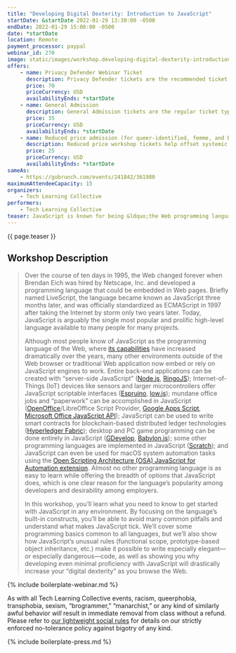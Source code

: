 ```yaml
---
title: "Developing Digital Dexterity: Introduction to JavaScript"
startDate: &startDate 2022-01-29 13:30:00 -0500
endDate: 2022-01-29 15:00:00 -0500
date: *startDate
location: Remote
payment_processor: paypal
webinar_id: 270
image: static/images/workshop.developing-digital-dexterity-introduction-to-javascript.rectangle.jpg
offers:
    - name: Privacy Defender Webinar Ticket
      description: Privacy Defender tickets are the recommended ticket type for those who can afford to help fund the digital security and online privacy advocacy communities with their financial resources, are attending the workshop with the support of their employers or other backers, or have other resources available to them. Purchasing tickets at this level makes it possible for us to offer reduced price tickets to those in need.
      price: 70
      priceCurrency: USD
      availabilityEnds: *startDate
    - name: General Admission
      description: General Admission tickets are the regular ticket type intended for members of the general public.
      price: 35
      priceCurrency: USD
      availabilityEnds: *startDate
    - name: Reduced price admission (for queer-identified, femme, and BIPOC people)
      description: Reduced price workshop tickets help offset systemic biases prevalent in society and in the technology sector especially.
      price: 25
      priceCurrency: USD
      availabilityEnds: *startDate
sameAs:
    - https://gobrunch.com/events/241842/361980
maximumAttendeeCapacity: 15
organizers:
    - Tech Learning Collective
performers:
    - Tech Learning Collective
teaser: JavaScript is known for being &ldquo;the Web programming language,&rdquo; and while its capabilities in a Web browser have grown considerably, today JavaScript can also be used to automate mundane office jobs (e.g., Google Apps Script, Microsoft Office&rsquo;s JavaScript API), develop PC games (using GDevelop), and much more. Learn what you need to know to get started with JavaScript in any environment in this workshop covering some common programming concepts as well as the quirks of the JavaScript language itself (functional scope, prototype-based object inheritance, etc.) so you can increase your digital dexterity whether in a Web browser, office job, or your own project.
---
```


{{ page.teaser }}

## Workshop Description

> Over the course of ten days in 1995, the Web changed forever when Brendan Eich was hired by Netscape, Inc. and developed a programming language that could be embedded in Web pages. Briefly named LiveScript, the language became known as JavaScript three months later, and was officially standardized as ECMAScript in 1997 after taking the Internet by storm only two years later. Today, JavaScript is arguably the single most popular and prolific high-level language available to many people for many projects.
>
> Although most people know of JavaScript as the programming language of the Web, where [its capabilities](https://developer.mozilla.org/en-US/docs/Web/API) have increased dramatically over the years, many other environments outside of the Web browser or traditional Web application now embed or rely on JavaScript engines to work. Entire back-end applications can be created with &ldquo;server-side JavaScript&rdquo; ([Node.js](https://nodejs.org/), [RingoJS](https://www.ringojs.org/)); Internet-of-Things (IoT) devices like sensors and larger microcontrollers offer JavaScript scriptable interfaces ([Espruino](https://www.espruino.com/), [low.js](https://www.neonious.com/lowjs/)); mundane office jobs and &ldquo;paperwork&rdquo; can be accomplished in JavaScript ([OpenOffice](https://wiki.openoffice.org/wiki/Documentation/DevGuide/Scripting/JavaScript_Editor)/LibreOffice Script Provider, [Google Apps Script](https://developers.google.com/apps-script/), [Microsoft Office JavaScript API](https://docs.microsoft.com/en-us/javascript/api/overview)); JavaScript can be used to write smart contracts for blockchain-based distributed ledger technologies ([Hyperledger Fabric](https://www.hyperledger.org/use/fabric)); desktop and PC game programming can be done entirely in JavaScript ([GDevelop](https://gdevelop-app.com/javascript-game-engine/), [Babylon.js](https://www.babylonjs.com/)); some other programming languages are implemented in JavaScript ([Scratch](https://scratch.mit.edu/)); and JavaScript can even be used for macOS system automation tasks using the [Open Scripting Architecture (OSA) JavaScript for Automation extension](https://en.wikipedia.org/wiki/AppleScript#Open_Scripting_Architecture). Almost no other programming language is as easy to learn while offering the breadth of options that JavaScript does, which is one clear reason for the language&rsquo;s popularity among developers and desirability among employers.
>
> In this workshop, you&rsquo;ll learn what you need to know to get started with JavaScript in any environment. By focusing on the language&rsquo;s built-in constructs, you&rsquo;ll be able to avoid many common pitfalls and understand what makes JavaScript tick. We&rsquo;ll cover some programming basics common to all languages, but we&rsquo;ll also show how JavaScript&rsquo;s unusual rules (functional scope, prototype-based object inheritance, etc.) make it possible to write especially elegant&mdash;or especially dangerous&mdash;code, as well as showing you why developing even minimal proficiency with JavaScript will drastically increase your &ldquo;digital dexterity&rdquo; as you browse the Web.

{% include boilerplate-webinar.md %}

As with all Tech Learning Collective events, racism, queerphobia, transphobia, sexism, &ldquo;brogrammer,&rdquo; &ldquo;manarchist,&rdquo; or any kind of similarly awful behavior *will* result in immediate removal from class without a refund. Please refer to [our lightweight social rules](https://github.com/AnarchoTechNYC/meta/wiki/Social-rules) for details on our strictly enforced no-tolerance policy against bigotry of any kind.

{% include boilerplate-press.md %}

